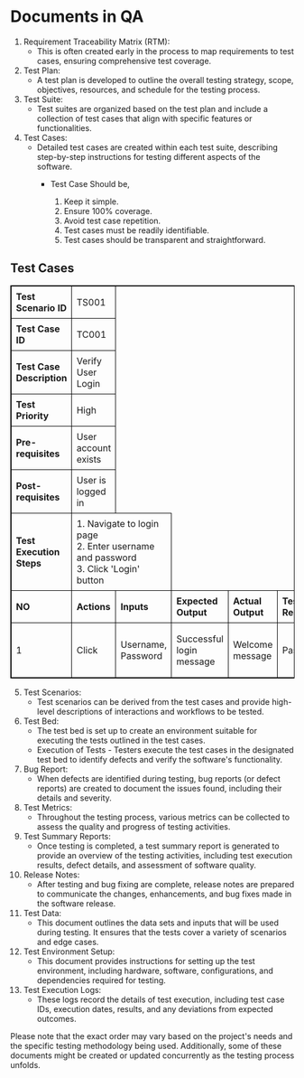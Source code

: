 # Documents in QA

1. Requirement Traceability Matrix (RTM):
   * This is often created early in the process to map requirements to test cases, ensuring comprehensive test coverage.
2. Test Plan:
   * A test plan is developed to outline the overall testing strategy, scope, objectives, resources, and schedule for the testing process.
3. Test Suite:
   * Test suites are organized based on the test plan and include a collection of test cases that align with specific features or functionalities.
4. Test Cases:
   * Detailed test cases are created within each test suite, describing step-by-step instructions for testing different aspects of the software.
     * Test Case Should be,
        1. Keep it simple.
        2. Ensure 100% coverage.
        3. Avoid test case repetition.
        4. Test cases must be readily identifiable.
        5. Test cases should be transparent and straightforward.

        <!DOCTYPE html>
<html>
<head>
<style>
  table {
    border-collapse: collapse;
    width: 100%;
    border: 1px solid black;
  }
  th, td {
    border: 1px solid black;
    padding: 8px;
    text-align: left;
  }
</style>
</head>
<body>

<h2>Test Cases</h2>

<table>
  <tr>
    <th>Test Scenario ID</th>
    <td>TS001</td>
  </tr>
  <tr>
    <th>Test Case ID</th>
    <td>TC001</td>
  </tr>
  <tr>
    <th>Test Case Description</th>
    <td>Verify User Login</td>
  </tr>
  <tr>
    <th>Test Priority</th>
    <td>High</td>
  </tr>
  <tr>
    <th>Pre-requisites</th>
    <td>User account exists</td>
  </tr>
  <tr>
    <th>Post-requisites</th>
    <td>User is logged in</td>
  </tr>
  <tr>
    <th>Test Execution Steps</th>
    <td colspan="2">1. Navigate to login page<br>2. Enter username and password<br>3. Click 'Login' button</td>
  </tr>
  <tr>
    <th>NO</th>
    <th>Actions</th>
    <th>Inputs</th>
    <th>Expected Output</th>
    <th>Actual Output</th>
    <th>Test Results</th>
    <th>Test Comment</th>
  </tr>
  <tr>
    <td>1</td>
    <td>Click</td>
    <td>Username, Password</td>
    <td>Successful login message</td>
    <td>Welcome message</td>
    <td>Pass</td>
    <td>Login functionality works as expected.</td>
  </tr>
</table>

</body>
</html>

5. Test Scenarios:
   * Test scenarios can be derived from the test cases and provide high-level descriptions of interactions and workflows to be tested.
6. Test Bed:
   * The test bed is set up to create an environment suitable for executing the tests outlined in the test cases.
   * Execution of Tests - Testers execute the test cases in the designated test bed to identify defects and verify the software's functionality.
7. Bug Report:
   * When defects are identified during testing, bug reports (or defect reports) are created to document the issues found, including their details and severity.
8. Test Metrics:
   * Throughout the testing process, various metrics can be collected to assess the quality and progress of testing activities.
9. Test Summary Reports:
    * Once testing is completed, a test summary report is generated to provide an overview of the testing activities, including test execution results, defect details, and assessment of software quality.
10. Release Notes:
    * After testing and bug fixing are complete, release notes are prepared to communicate the changes, enhancements, and bug fixes made in the software release.
11. Test Data:
    * This document outlines the data sets and inputs that will be used during testing. It ensures that the tests cover a variety of scenarios and edge cases.
12. Test Environment Setup:
    * This document provides instructions for setting up the test environment, including hardware, software, configurations, and dependencies required for testing.
13. Test Execution Logs:
    * These logs record the details of test execution, including test case IDs, execution dates, results, and any deviations from expected outcomes.

Please note that the exact order may vary based on the project's needs and the specific testing methodology being used. Additionally, some of these documents might be created or updated concurrently as the testing process unfolds.

